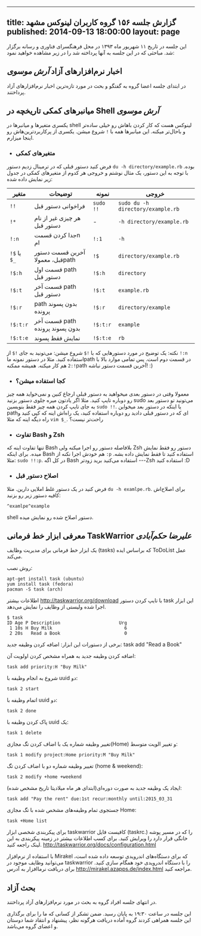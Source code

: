 ----------
title: گزارش جلسه ۱۵۶ گروه کاربران لینوکس مشهد
published: 2014-09-13 18:00:00
layout: page
----------
این جلسه در تاریخ ۱۱ شهریور ماه ۱۳۹۳ در محل فرهنگسرای فناوری و رسانه برگزار شد. مباحثی که در این جلسه به آنها پرداخته شد را در زیر مشاهده خواهید نمود:

<!--more-->

## اخبار نرم‌افزارهای آزاد *آرش موسوی*

در ابتدای جلسه اعضا گروه به گفتگو و بحث در مورد تازه‌ترین اخبار نرم‌افزارهای آزاد پرداختند.

## میانبرهای کمکی تاریخچه در Shell *آرش موسوی*

یکسری متغیرها و میانبرها در shell لینوکس هست که کار کردن باهاش رو خیلی ساده‌تر و باحال‌تر میکنه. این میانبرها همه با `!` شروع میشن. یکسری از پرکاربردترین‌هاش رو اینجا میزارم.

* ### متغیرهای کمکی

فرض کنید دستور قبلی که در ترمینال زدیم دستور `du -h directory/example.rb` بوده. با توجه به این دستور، یک مثال نوشتم و خروجی هر کدوم از متغیرهای کمکی در جدول زیر نمایش داده شده:

<table>
<thead>
<tr>
  <th>متغیر</th>
  <th>توضیحات</th>
  <th>نمونه</th>
  <th>خروجی</th>
</tr>
</thead>
<tbody><tr>
  <td><code>!!</code></td>
  <td>فراخوانی دستور قبل</td>
  <td><code>sudo !!</code></td>
  <td><code>sudo du -h directory/example.rb</code></td>
</tr>
<tr>
  <td><code>!*</code></td>
  <td>هر چیزی غیر از نام دستور قبل</td>
  <td>-</td>
  <td><code>-h directory/example.rb</code></td>
</tr>
<tr>
  <td><code>!:n</code></td>
  <td>جدا کردن قسمتn ام</td>
  <td><code>!:1</code></td>
  <td><code>-h</code></td>
</tr>
<tr>
  <td><code>!$</code> یا <code>$_</code></td>
  <td>آخرین قسمت دستور قبل، معمولاpath</td>
  <td><code>!$</code></td>
  <td><code>directory/example.rb</code></td>
</tr>
<tr>
  <td><code>!$:h</code></td>
  <td>قسمت اول path دستور قبل</td>
  <td><code>!$:h</code></td>
  <td><code>directory</code></td>
</tr>
<tr>
  <td><code>!$:t</code></td>
  <td>قسمت آخر path دستور  قبل</td>
  <td><code>!$:t</code></td>
  <td><code>example.rb</code></td>
</tr>
<tr>
  <td><code>!$:r</code></td>
  <td>path بدون پسوند پرونده</td>
  <td><code>!$:r</code></td>
  <td><code>directory/example</code></td>
</tr>
<tr>
  <td><code>!$:t:r</code></td>
  <td>قسمت آخر path بدون پسوند پرونده</td>
  <td><code>!$:t:r</code></td>
  <td><code>example</code></td>
</tr>
<tr>
  <td><code>!$:t:e</code></td>
  <td>نمایش فقط پسوند</td>
  <td><code>!$:t:e</code></td>
  <td><code>rb</code></td>
</tr>
</tbody></table>


نکته: یک توضیح در مورد دستورهایی که با `!$` شروع میشن: می‌تونید به جای `!$` از `!:n` استفاده کنید. مثلا در دستور نمونه ماpath در قسمت دوم است. پس تمامی موارد بالا با `!:2` هم کار میکنه. همیشه ممکنهpath آخرین قسمت دستور نباشه! :)

* ### کجا استفاده میشن؟

معمولا وقتی در دستور بعدی میخواهید به دستور قبلی ارجاع کنین و نمی‌خواید همه چیز رو دوباره تایپ کنید. مثلا اگر یادتون میره جلوی دستور بزنید sudo می‌تونید تو دستور بعد به جای تایپ کردن همه چیز فقط بنویسین `sudo !!`. یا اینکه در دستور بعد میخواین pathای که در دستور قبلی دادید رو دوباره استفاده کنید، یک راه‌اش اینه که کپی کنید و راه دیگه اینه که مثلا `vim $_`. راحت‌تر نیست؟

* ### تفاوت Bash و Zsh

تنها تفاوت اینه که Bash بلافاصله دستور رو اجرا میکنه ولی Zsh دستور رو فقط نمایش میده. برای اینکه Bash هم خودش اجرا نکنه از `:p` استفاده کنید تا فقط نمایش داده بشه. مثلا: `sudo !!:p`. در کل اگه Bash استفاده می‌کنید برید زودتر ---Zsh استفاده کنید :D

* ### اصلاح دستور قبل

فرض کنید در یک دستور غلط املایی دارین. مثلا `du -h examlpe.rb`. برای اصلاح‌اش کافیه دستور زیر رو بزنید:

    ^examlpe^example

shell دستور اصلاح شده رو نمایش میده.

## معرفی ابزار خط فرمانی TaskWarrior *علیرضا حکم‌آبادی*

یک ابزار خط فرمانی برای مدیریت وظایف (tasks) که براساس ایده ToDoList عمل می‌کند.

روش نصب:

    apt-get install task (ubuntu)
    yum install task (fedora)
    pacman -S task (arch)

اطلاعات بیشتر http://taskwarrior.org/download
با تایپ کردن دستور task این ابزار اجرا شده ولیستی از وظایف را نمایش می‌دهد.

    $ task
    ID Age P Description                      Urg
     1 10s H Buy Milk                           6
     2 20s   Read a Book                        0

برخی از دستورات این ابزار:
اضافه کردن وظیفه جدید:
    task add "Read a Book"

اضافه کردن وظیفه جدید به همراه مشخص کردن اولویت آن: 

    task add priority:H "Buy Milk"

شروع به انجام وظیفه با uuid دو:

    task 2 start

اتمام وظیفه با uuid دو:

    task 2 done

پاک کردن وظیفه با uuid یک:

    task 1 delete

تغییر وظیفه شماره یک با اضاف کردن تگ مجازی(Home) و تغییر الویت متوسط: 

    task 1 modify project:Home priority:M "Buy Milk"

تغییر وظیفه شماره دو با اضاف کردن تگ (home & weekend):

    task 2 modify +home +weekend

ایجاد یک وظیفه جدید به صورت دوره‌ای(ابتدای هر ماه میلادیتا تاریخ مشخص شده):

    task add "Pay the rent" due:1st recur:monthly until:2015_03_31

جستجوی تمام وظیفه‌های مشخص شده با تگ مجازی Home:

    task +Home list

برای پیکربندی شخصی ابزار taskwarrior کافیست فایل (taskrc.) را که در مسیر پوشه خانگی قرار دارد را ویرایش کنید. برای کسب اطلاعات بیشتر در زمینه پیکربندی به این لینک راجعه کنید. http://taskwarrior.org/docs/configuration.html

با استفاده از نرم‌افزار Mirakel که برای دستگاه‌های اندرویدی توسعه داده شده است، می‌توانید وظایف موجود در taskwarrior را با دستگاه اندرویدی خود همگام‌ سازی کنید. برای دریافت نرما‌افزار به آدرس http://mirakel.azapps.de/index.html مراجعه کنید.


## بحث آزاد

در انتهای جلسه افراد گروه به بحث در مورد نرم‌افزارهای آزاد پرداختند.

این جلسه در ساعت ۱۹:۳۰ به پایان رسید. ضمن تشکر از کسانی که ما را برای برگذاری این جلسه همراهی کردند گروه آماده دریافت هرگونه نظر، پیشنهاد و انتقاد شما دوستان و اعضای گروه می‌باشد.
